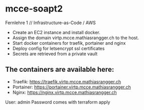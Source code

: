 # mcce-soapt2
Fernlehre 1 // Infrastructure-as-Code / AWS

- Create an EC2 instance and install docker.
- Assign the domain virtp.mcce.mathiasrangger.ch to the host.
- Start docker containers for traefik, portainer and nginx
- Deploy config for letsencrypt ssl certificates
- Secrets are retrieved from a private vault

## The containers are available here:

- Traefik: https://traefik.virtp.mcce.mathiasrangger.ch
- Portainer: https://portainer.virtp.mcce.mathiasrangger.ch
- Nginx: https://nginx.virtp.mcce.mathiasrangger.ch

User: admin
Password comes with terraform apply


